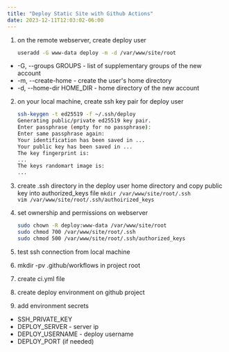 ```yaml
---
title: "Deploy Static Site with Github Actions"
date: 2023-12-11T12:03:02-06:00
---
```


1. on the remote webserver, create deploy user
    ```bash
    useradd -G www-data deploy -m -d /var/www/site/root
    ```
  - -G, --groups GROUPS - list of supplementary groups of the new account
  - -m, --create-home - create the user's home directory
  - -d, --home-dir HOME_DIR - home directory of the new account

2. on your local machine, create ssh key pair for deploy user
    ```bash
    ssh-keygen -t ed25519 -f ~/.ssh/deploy
    Generating public/private ed25519 key pair.
    Enter passphrase (empty for no passphrase): 
    Enter same passphrase again: 
    Your identification has been saved in ...
    Your public key has been saved in ...
    The key fingerprint is:
    ...
    The keys randomart image is:
    ...
    ```

3. create .ssh directory in the deploy user home directory and copy public key into authorized_keys file
  `mkdir /var/www/site/root/.ssh`  
  `vim /var/www/site/root/.ssh/authoirized_keys`

4. set ownership and permissions on webserver
   ```bash
   sudo chown -R deploy:www-data /var/www/site/root
   sudo chmod 700 /var/www/site/root/.ssh
   sudo chmod 500 /var/www/site/root/.ssh/authorized_keys
   ```

5. test ssh connection from local machine
6. mkdir -pv .github/workflows in project root
7. create ci.yml file
8. create deploy environment on github project
9.  add environment secrets
  - SSH_PRIVATE_KEY
  - DEPLOY_SERVER - server ip
  - DEPLOY_USERNAME - deploy username
  - DEPLOY_PORT (if needed)
          
